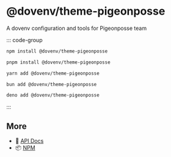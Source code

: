 # @dovenv/theme-pigeonposse

A dovenv configuration and tools for Pigeonposse team

::: code-group

```bash [npm]
npm install @dovenv/theme-pigeonposse
```

```bash [pnpm]
pnpm install @dovenv/theme-pigeonposse
```

```bash [yarn]
yarn add @dovenv/theme-pigeonposse
```

```bash [bun]
bun add @dovenv/theme-pigeonposse
```

```bash [deno]
deno add @dovenv/theme-pigeonposse
```

:::

## More

- 📖 [API Docs](api.md)
- 📦 [NPM](https://www.npmjs.com/package/@dovenv/theme-pigeonposse)
